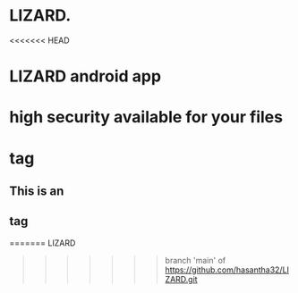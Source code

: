 # LIZARD.

<<<<<<< HEAD
# LIZARD android app
# high security available for your files  <h1> tag
## This is an <h2> tag
=======
LIZARD
>>>>>>> branch 'main' of https://github.com/hasantha32/LIZARD.git
